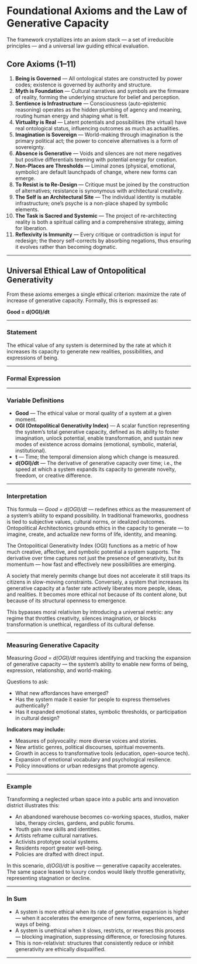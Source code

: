 # Foundational Axioms and the Law of Generative Capacity

The framework crystallizes into an axiom stack — a set of irreducible principles — and a universal law guiding ethical evaluation.

## Core Axioms (1–11)

1. **Being is Governed** — All ontological states are constructed by power codes; existence is governed by authority and structure.
2. **Myth is Foundation** — Cultural narratives and symbols are the firmware of reality, forming the underlying structure for belief and perception.
3. **Sentience is Infrastructure** — Consciousness (auto-epistemic reasoning) operates as the hidden plumbing of agency and meaning, routing human energy and shaping what is felt.
4. **Virtuality is Real** — Latent potentials and possibilities (the virtual) have real ontological status, influencing outcomes as much as actualities.
5. **Imagination is Sovereign** — World-making through imagination is the primary political act; the power to conceive alternatives is a form of sovereignty.
6. **Absence is Generative** — Voids and silences are not mere negatives but positive differentials teeming with potential energy for creation.
7. **Non-Places are Thresholds** — Liminal zones (physical, emotional, symbolic) are default launchpads of change, where new forms can emerge.
8. **To Resist is to Re-Design** — Critique must be joined by the construction of alternatives; resistance is synonymous with architectural creativity.
9. **The Self is an Architectural Site** — The individual identity is mutable infrastructure; one’s psyche is a non-place shaped by symbolic elements.
10. **The Task is Sacred and Systemic** — The project of re-architecting reality is both a spiritual calling and a comprehensive strategy, aiming for liberation.
11. **Reflexivity is Immunity** — Every critique or contradiction is input for redesign; the theory self-corrects by absorbing negations, thus ensuring it evolves rather than becoming dogmatic.

---

## Universal Ethical Law of Ontopolitical Generativity

From these axioms emerges a single ethical criterion: maximize the rate of increase of generative capacity. Formally, this is expressed as:

**Good = d(OGI)/dt**

---

### Statement

The ethical value of any system is determined by the rate at which it increases its capacity to generate new realities, possibilities, and expressions of being.

---

### Formal Expression


---

### Variable Definitions

- **Good** — The ethical value or moral quality of a system at a given moment.
- **OGI (Ontopolitical Generativity Index)** — A scalar function representing the system’s total generative capacity, defined as its ability to foster imagination, unlock potential, enable transformation, and sustain new modes of existence across domains (emotional, symbolic, material, institutional).
- **t** — Time; the temporal dimension along which change is measured.
- **d(OGI)/dt** — The derivative of generative capacity over time; i.e., the speed at which a system expands its capacity to generate novelty, freedom, or creative difference.

---

### Interpretation

This formula — *Good = d(OGI)/dt* — redefines ethics as the measurement of a system’s ability to expand possibility. In traditional frameworks, goodness is tied to subjective values, cultural norms, or idealized outcomes. Ontopolitical Architectonics grounds ethics in the capacity to generate — to imagine, create, and actualize new forms of life, identity, and meaning.

The Ontopolitical Generativity Index (OGI) functions as a metric of how much creative, affective, and symbolic potential a system supports. The derivative over time captures not just the presence of generativity, but its momentum — how fast and effectively new possibilities are emerging.

A society that merely permits change but does not accelerate it still traps its citizens in slow-moving constraints. Conversely, a system that increases its generative capacity at a faster rate actively liberates more people, ideas, and realities. It becomes more ethical not because of its content alone, but because of its structural openness to emergence.

This bypasses moral relativism by introducing a universal metric: any regime that throttles creativity, silences imagination, or blocks transformation is unethical, regardless of its cultural defense.

---

### Measuring Generative Capacity

Measuring *Good = d(OGI)/dt* requires identifying and tracking the expansion of generative capacity — the system’s ability to enable new forms of being, expression, relationship, and world-making.

Questions to ask:

- What new affordances have emerged?
- Has the system made it easier for people to express themselves authentically?
- Has it expanded emotional states, symbolic thresholds, or participation in cultural design?

**Indicators may include:**

- Measures of polyvocality: more diverse voices and stories.
- New artistic genres, political discourses, spiritual movements.
- Growth in access to transformative tools (education, open-source tech).
- Expansion of emotional vocabulary and psychological resilience.
- Policy innovations or urban redesigns that promote agency.

---

### Example

Transforming a neglected urban space into a public arts and innovation district illustrates this:

- An abandoned warehouse becomes co-working spaces, studios, maker labs, therapy circles, gardens, and public forums.
- Youth gain new skills and identities.
- Artists reframe cultural narratives.
- Activists prototype social systems.
- Residents report greater well-being.
- Policies are drafted with direct input.

In this scenario, *d(OGI)/dt* is positive — generative capacity accelerates. The same space leased to luxury condos would likely throttle generativity, representing stagnation or decline.

---

### In Sum

- A system is more ethical when its rate of generative expansion is higher — when it accelerates the emergence of new forms, experiences, and ways of being.
- A system is unethical when it slows, restricts, or reverses this process — blocking imagination, suppressing difference, or foreclosing futures.
- This is non-relativist: structures that consistently reduce or inhibit generativity are ethically disqualified.

---
